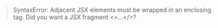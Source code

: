 > SyntaxError:  Adjacent JSX elements must be wrapped in an enclosing tag. Did you want a JSX fragment <>...</>? 
